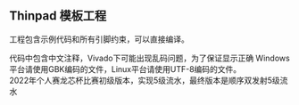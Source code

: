 Thinpad 模板工程
---------------

工程包含示例代码和所有引脚约束，可以直接编译。

代码中包含中文注释，Vivado下可能出现乱码问题，为了保证显示正确
Windows平台请使用GBK编码的文件，Linux平台请使用UTF-8编码的文件。  
2022年个人赛龙芯杯比赛初级版本，实现5级流水，最终版本是顺序双发射5级流水
